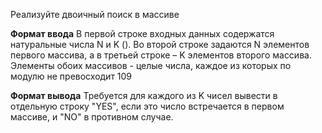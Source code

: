 Реализуйте двоичный поиск в массиве

**Формат ввода**
В первой строке входных данных содержатся натуральные числа N и K (). Во второй строке задаются N элементов первого массива, а в третьей строке – K элементов второго массива. Элементы обоих массивов - целые числа, каждое из которых по модулю не превосходит 109

**Формат вывода**
Требуется для каждого из K чисел вывести в отдельную строку "YES", если это число встречается в первом массиве, и "NO" в противном случае.